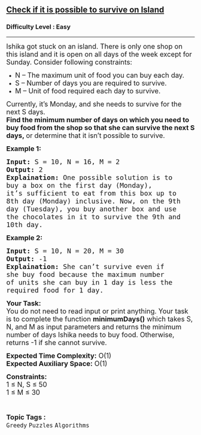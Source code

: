 <h2><a href="https://practice.geeksforgeeks.org/problems/check-if-it-is-possible-to-survive-on-island4922/1">Check if it is possible to survive on Island</a></h2><h3>Difficulty Level : Easy</h3><hr><div class="problems_problem_content__Xm_eO"><p><span style="font-size:18px">Ishika got stuck on an island. There is only one shop on this island and it is open on all days of the week except for Sunday. Consider following constraints:</span></p>

<ul>
	<li><span style="font-size:18px">N – The maximum unit of food you can buy each day.</span></li>
	<li><span style="font-size:18px">S – Number of days you are required to survive.</span></li>
	<li><span style="font-size:18px">M – Unit of food required each day to survive.</span></li>
</ul>

<p><span style="font-size:18px">Currently, it’s Monday, and she needs to survive for the next S days.<br>
<strong>Find the minimum number of days on which you need to buy food from the shop so that she can survive the next S days,&nbsp;</strong>or determine that it isn’t possible to survive. </span></p>

<p><strong><span style="font-size:18px">Example 1:</span></strong></p>

<pre><span style="font-size:18px"><strong>Input:</strong> S = 10, N = 16, M = 2
<strong>Output:</strong> 2
<strong>Explaination:</strong> One possible solution is to 
buy a box on the first day (Monday), 
it’s sufficient to eat from this box up to 
8th day (Monday) inclusive. Now, on the 9th 
day (Tuesday), you buy another box and use 
the chocolates in it to survive the 9th and 
10th day.</span></pre>

<p><strong><span style="font-size:18px">Example 2:</span></strong></p>

<pre><span style="font-size:18px"><strong>Input:</strong> S = 10, N = 20, M = 30
<strong>Output:</strong> -1
<strong>Explaination:</strong> She can’t survive even if 
she buy food because the maximum number 
of units she can buy in 1 day is less the 
required food for 1 day.</span></pre>

<p><span style="font-size:18px"><strong>Your Task:</strong><br>
You do not need to read input or print anything. Your task is to complete the function <strong>minimumDays()</strong> which takes S, N, and M as input parameters and returns the minimum number of days Ishika needs to buy food. Otherwise, returns -1 if she cannot survive.</span></p>

<p><span style="font-size:18px"><strong>Expected Time Complexity:</strong> O(1)<br>
<strong>Expected Auxiliary Space:</strong> O(1)</span></p>

<p><span style="font-size:18px"><strong>Constraints:</strong><br>
1 ≤ N, S ≤ 50<br>
1 ≤ M ≤ 30</span></p>
</div><br><p><span style=font-size:18px><strong>Topic Tags : </strong><br><code>Greedy</code>&nbsp;<code>Puzzles</code>&nbsp;<code>Algorithms</code>&nbsp;